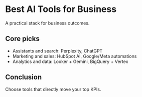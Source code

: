 # Best AI Tools for Business

A practical stack for business outcomes.

## Core picks
- Assistants and search: Perplexity, ChatGPT
- Marketing and sales: HubSpot AI, Google/Meta automations
- Analytics and data: Looker + Gemini, BigQuery + Vertex

## Conclusion
Choose tools that directly move your top KPIs.
